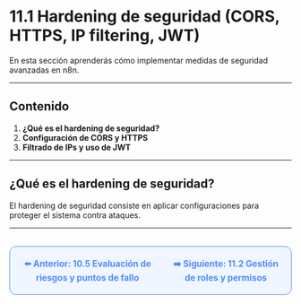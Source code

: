 # 11.1 Hardening de seguridad (CORS, HTTPS, IP filtering, JWT)

En esta sección aprenderás cómo implementar medidas de seguridad avanzadas en n8n.

---

## Contenido

1. **¿Qué es el hardening de seguridad?**
2. **Configuración de CORS y HTTPS**
3. **Filtrado de IPs y uso de JWT**

---

## ¿Qué es el hardening de seguridad?
El hardening de seguridad consiste en aplicar configuraciones para proteger el sistema contra ataques.

---

<div align="center" style="border: 1px solid #4F8AFA; border-radius: 12px; padding: 20px; background: #f0f6ff; margin-top: 32px; display: flex; justify-content: center; gap: 32px;">
  <a href="../Buenas-Prácticas-Corporativas/10.5.%20Evaluación%20de%20riesgos%20y%20puntos%20de%20fallo.md" style="text-decoration:none; font-weight: bold; color: #4F8AFA; font-size: 1.1em;">⬅️ Anterior: 10.5 Evaluación de riesgos y puntos de fallo</a>
  <a href="11.2.%20Gestión%20de%20roles%20y%20permisos.md" style="text-decoration:none; font-weight: bold; color: #4F8AFA; font-size: 1.1em;">➡️ Siguiente: 11.2 Gestión de roles y permisos</a>
</div>
